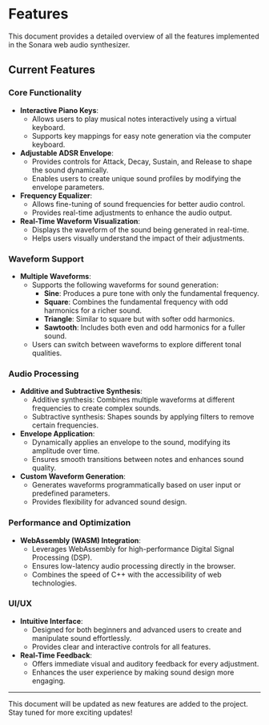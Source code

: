 # Features

This document provides a detailed overview of all the features implemented in the Sonara web audio synthesizer.

## Current Features

### Core Functionality
- **Interactive Piano Keys**: 
  - Allows users to play musical notes interactively using a virtual keyboard.
  - Supports key mappings for easy note generation via the computer keyboard.
- **Adjustable ADSR Envelope**:
  - Provides controls for Attack, Decay, Sustain, and Release to shape the sound dynamically.
  - Enables users to create unique sound profiles by modifying the envelope parameters.
- **Frequency Equalizer**:
  - Allows fine-tuning of sound frequencies for better audio control.
  - Provides real-time adjustments to enhance the audio output.
- **Real-Time Waveform Visualization**:
  - Displays the waveform of the sound being generated in real-time.
  - Helps users visually understand the impact of their adjustments.

### Waveform Support
- **Multiple Waveforms**:
  - Supports the following waveforms for sound generation:
    - **Sine**: Produces a pure tone with only the fundamental frequency.
    - **Square**: Combines the fundamental frequency with odd harmonics for a richer sound.
    - **Triangle**: Similar to square but with softer odd harmonics.
    - **Sawtooth**: Includes both even and odd harmonics for a fuller sound.
  - Users can switch between waveforms to explore different tonal qualities.

### Audio Processing
- **Additive and Subtractive Synthesis**:
  - Additive synthesis: Combines multiple waveforms at different frequencies to create complex sounds.
  - Subtractive synthesis: Shapes sounds by applying filters to remove certain frequencies.
- **Envelope Application**:
  - Dynamically applies an envelope to the sound, modifying its amplitude over time.
  - Ensures smooth transitions between notes and enhances sound quality.
- **Custom Waveform Generation**:
  - Generates waveforms programmatically based on user input or predefined parameters.
  - Provides flexibility for advanced sound design.

### Performance and Optimization
- **WebAssembly (WASM) Integration**:
  - Leverages WebAssembly for high-performance Digital Signal Processing (DSP).
  - Ensures low-latency audio processing directly in the browser.
  - Combines the speed of C++ with the accessibility of web technologies.

### UI/UX
- **Intuitive Interface**:
  - Designed for both beginners and advanced users to create and manipulate sound effortlessly.
  - Provides clear and interactive controls for all features.
- **Real-Time Feedback**:
  - Offers immediate visual and auditory feedback for every adjustment.
  - Enhances the user experience by making sound design more engaging.

---

This document will be updated as new features are added to the project. Stay tuned for more exciting updates!